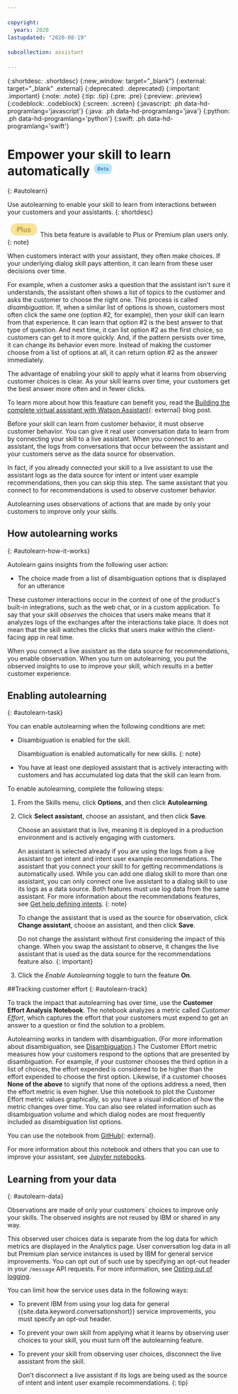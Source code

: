 ```yaml
---

copyright:
  years: 2020
lastupdated: "2020-08-19"

subcollection: assistant

---
```


{:shortdesc: .shortdesc}
{:new_window: target="_blank"}
{:external: target="_blank" .external}
{:deprecated: .deprecated}
{:important: .important}
{:note: .note}
{:tip: .tip}
{:pre: .pre}
{:preview: .preview}
{:codeblock: .codeblock}
{:screen: .screen}
{:javascript: .ph data-hd-programlang='javascript'}
{:java: .ph data-hd-programlang='java'}
{:python: .ph data-hd-programlang='python'}
{:swift: .ph data-hd-programlang='swift'}

# Empower your skill to learn automatically ![Beta](images/beta.png)
{: #autolearn}

Use autolearning to enable your skill to learn from interactions between your customers and your assistants.
{: shortdesc}

![Plus or Premium plan only](images/plus.png) This beta feature is available to Plus or Premium plan users only.
{: note}

When customers interact with your assistant, they often make choices. If your underlying dialog skill pays attention, it can learn from these user decisions over time.

For example, when a customer asks a question that the assistant isn't sure it understands, the assistant often shows a list of topics to the customer and asks the customer to choose the right one. This process is called *disambiguation*. If, when a similar list of options is shown, customers most often click the same one (option #2, for example), then your skill can learn from that experience. It can learn that option #2 is the best answer to that type of question. And next time, it can list option #2 as the first choice, so customers can get to it more quickly. And, if the pattern persists over time, it can change its behavior even more. Instead of making the customer choose from a list of options at all, it can return option #2 as the answer immediately.

The advantage of enabling your skill to apply what it learns from observing customer choices is clear. As your skill learns over time, your customers get the best answer more often and in fewer clicks.

To learn more about how this feaature can benefit you, read the [Building the complete virtual assistant with Watson Assistant](https://www.ibm.com/blogs/watson/2020/05/building-the-complete-virtual-assistant-with-watson-assistant/){: external} blog post.

Before your skill can learn from customer behavior, it must observe customer behavior. You can give it real user conversation data to learn from by connecting your skill to a live assistant. When you connect to an assistant, the logs from conversations that occur between the assistant and your customers serve as the data source for observation. 

In fact, if you already connected your skill to a live assistant to use the assistant logs as the data source for intent or intent user example recommendations, then you can skip this step. The same assistant that you connect to for recommendations is used to observe customer behavior.

Autolearning uses observations of actions that are made by only your customers to improve only your skills.

## How autolearning works
{: #autolearn-how-it-works}

Autolearn gains insights from the following user action:

- The choice made from a list of disambiguation options that is displayed for an utterance
<!-- The choice made from a list of more options that is included with the response in web chat integrations-->

These customer interactions occur in the context of one of the product's built-in integrations, such as the web chat, or in a custom application. To say that your skill *observes* the choices that users make means that it analyzes logs of the exchanges after the interactions take place. It does not mean that the skill watches the clicks that users make within the client-facing app in real time.

When you connect a live assistant as the data source for recommendations, you enable observation. When you turn on autolearning, you put the observed insights to use to improve your skill, which results in a better customer experience.

## Enabling autolearning
{: #autolearn-task}

You can enable autolearning when the following conditions are met:

- Disambiguation is enabled for the skill.

  Disambiguation is enabled automatically for new skills.
  {: note}
- You have at least one deployed assistant that is actively interacting with customers and has accumulated log data that the skill can learn from.

<!--Autolearning is optimized for use with the built-in web chat integration. This integration, in particular, has a *more options* feature which increases the opportunities for users to make choices, and therefore for the skill to learn from them.
{: tip}-->

To enable autolearning, complete the following steps:

1.  From the Skills menu, click **Options**, and then click **Autolearning**.
1.  Click **Select assistant**, choose an assistant, and then click **Save**.

    Choose an assistant that is live, meaning it is deployed in a production environment and is actively engaging with customers.

    An assistant is selected already if you are using the logs from a live assistant to get intent and intent user example recommendations. The assistant that you connect your skill to for getting recommendations is automatically used. While you can add one dialog skill to more than one assistant, you can only connect one live assistant to a dialog skill to use its logs as a data source. Both features must use log data from the same assistant. For more information about the recommendations features, see [Get help defining intents](/docs/assistant?topic=assistant-intent-recommendations).
      {: note}

    To change the assistant that is used as the source for observation, click **Change assistant**, choose an assistant, and then click **Save**.

    Do not change the assistant without first considering the impact of this change. When you swap the assistant to observe, it changes the live assistant that is used as the data source for the recommendations feature also.
    {: important}

1.  Click the *Enable Autolearning* toggle to turn the feature **On**.

<!--## Advanced configuration
{: #autolearn-v1}

If you have an advanced use case where more than one assistant submits production message traffic for a skill, you still can enable autolearning. From the Autolearning page where you enable the feature, expand the **Advanced** section, and then select **Observe all messages**. When you do so, you indicate that you want your skill to observe and learn from every `POST` request that is sent to the `/message` API endpoint for this skill.

When you configure autolearning to use all messages, you must be sure to flag any requests that are not customer-generated that are sent to the service. Do not mix test utterances with legitimate, customer-generated utterances. You might run manual or automated tests of your skill, for example. You must prevent this canned data from skewing the insights that can otherwise be gained from analyzing choices that are made by real customers. 

Build your test framework in such a way that each test message is identified as a test message and does not feed the autolearning algorithm. To do so, include the `auto_learn.learn:false` property in each test request. For more information, see the [API reference](https://cloud.ibm.com/apidocs/assistant/assistant-v2#message){: external}.-->

##Tracking customer effort
{: #autolearn-track}

To track the impact that autolearning has over time, use the **Customer Effort Analysis Notebook**. The notebook analyzes a metric called *Customer Effort*, which captures the effort that your customers must expend to get an answer to a question or find the solution to a problem. 

Autolearning works in tandem with disambiguation. (For more information about disambiguation, see [Disambiguation](/docs/assistant?topic=assistant-dialog-runtime#dialog-runtime-disambiguation).) The Customer Effort metric measures how your customers respond to the options that are presented by disambiguation. For example, if your customer chooses the third option in a list of choices, the effort expended is considered to be higher than the effort expended to choose the first option. Likewise, if a customer chooses **None of the above** to signify that none of the options address a need, then the effort metric is even higher. Use this notebook to plot the Customer Effort metric values graphically, so you have a visual indication of how the metric changes over time. You can also see related information such as disambiguation volume and which dialog nodes are most frequently included as disambiguation list options.

You can use the notebook from [GitHub](https://github.com/watson-developer-cloud/assistant-improve-recommendations-notebook/blob/master/notebook/Customer%20Effort%20Notebook.ipynb){: external}<!-- or use the notebook with Watson Studio-->.

For more information about this notebook and others that you can use to improve your assistant, see [Jupyter notebooks](https://cloud.ibm.com/docs/assistant?topic=assistant-logs-resources#logs-resources-jupyter-notebooks).

## Learning from your data
{: #autolearn-data}

Observations are made of only your customers` choices to improve only your skills. The observed insights are not reused by IBM or shared in any way.

This observed user choices data is separate from the log data for which metrics are displayed in the Analytics page. User conversation log data in all but Premium plan service instances is used by IBM for general service improvements. You can opt out of such use by specifying an opt-out header in your `/message` API requests. For more information, see [Opting out of logging](/docs/assistant?topic=assistant-information-security#information-security-log-opt-out).

You can limit how the service uses data in the following ways:

- To prevent IBM from using your log data for general {{site.data.keyword.conversationshort}} service improvements, you must specify an opt-out header.
- To prevent your own skill from applying what it learns by observing user choices to your skill, you must turn off the autolearning feature.
- To prevent your skill from observing user choices, disconnect the live assistant from the skill. 

  Don't disconnect a live assistant if its logs are being used as the source of intent and intent user example recommendations.
  {: tip}
